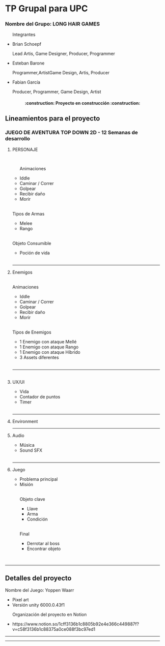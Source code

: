 <h1> TP Grupal para UPC </h1>
<h3>Nombre del Grupo: LONG HAIR GAMES</h3>
   <ul> 
       <p>Integrantes</p>
       <li> Brian Schoepf <a></a></li>
       <p>Lead Artis, Game Designer, Producer, Programmer</p>
       <li> Esteban Barone <a></a></li>
       <p>Programmer,ArtistGame Design, Artis, Producer</p>
       <li> Fabian García <a></a></li>
       <p>Producer, Programmer, Game Design, Artist</p>
  </ul>

<h4 align="center">
:construction: Proyecto en construcción :construction:
</h4>

<h2>Lineamientos para el proyecto</h2>
<h3>JUEGO DE AVENTURA TOP DOWN 2D - 12 Semanas de desarrollo</h3>
<ol>
  <li> PERSONAJE </li>
    <ul> 
    <br>
       <p>Animaciones</p>
       <li> Iddle </li>
       <li>  Caminar / Correr </li>
       <li> Golpear </li>
       <li> Recibir daño</li>
      <li> Morir </li> 
   </ul>
   <br>
   <p>Tipos de Armas</p>
   <ul>
     <li>Melee</li>
    <li>Rango</li>
   </ul>
<br>

  <p>Objeto Consumible</p>
  <ul>
    <li> Poción de vida </li>
  </ul>
<br>
<hr>
  <li> Enemigos</li> <br>
  <p>Animaciones</p>
    <ul> 
       <li> Iddle </li>
       <li>  Caminar / Correr </li>
       <li> Golpear </li>
       <li> Recibir daño</li>
      <li> Morir </li> 
   </ul>
<br>
   <p>Tipos de Enemigos</p>
   <ul>
     <li> 1 Enemigo con ataque Mellé </li>
    <li> 1 Enemigo con ataque Rango </li>
    <li> 1 Enemigo con ataque Híbrido </li>
    <li>3 Assets diferentes</li>
   </ul>
<br>  
<hr>
<br>
   <li>UX/UI</li>
   <ul>
      <li> Vida </li>
     <li> Contador de puntos </li>
     <li> Timer </li>
   </ul>
<br>
<hr>
<li>Environment</li>
<hr>  
   <li>Audio</li>
   <ul>
    <li> Música </li>
     <li> Sound SFX </li>
  </ul>
<br>
<hr>
  <li>Juego</li>
  <ul>
    <li> Problema principal </li>
    <li> Misión </li>
    <br>
   <p>Objeto clave</p>
    <ul>
      <li>Llave</li>
      <li>Arma</li>
      <li>Condición</li>
    </ul>
    <br>
    <p>Final</p>
     <ul>
      <li>Derrotar al boss</li>
      <li>Encontrar objeto</li>
    </ul>
  </ul>
</ol>
<br>
<hr>

<h2>Detalles del proyecto</h2>
<p>Nombre del Juego: Yoppen Waarr</p>
<ul>
  <li>Pixel art</li>
  <li>Versión unity 6000.0.43f1</li>
</ul>
<ul>
  <p>Organización del proyecto en Notion</p>
  <li><a>https://www.notion.so/1cff3136b1c8805b92e4e366c449887f?v=c58f3136b1c88375a0ce088f3bc97ed1</a></li>
</ul>
<hr>
<hr>

